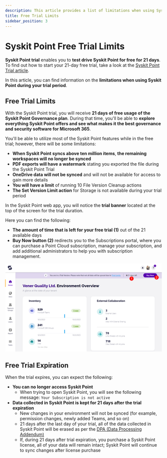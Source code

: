 ```yaml
---
description: This article provides a list of limitations when using Syskit Point during your 21-day trial.
title: Free Trial Limits
sidebar_position: 3
---
```


# Syskit Point Free Trial Limits

**Syskit Point trial** enables you to **test drive Syskit Point for free for 21 days**. To find out how to start your 21-day free trial, take a look at the [Syskit Point Trial article](free-trial.md). 

In this article, you can find information on the **limitations when using Syskit Point during your trial period**.

## Free Trial Limits

With the Syskit Point trial, you will receive **21 days of free usage of the Syskit Point Governance plan**. During that time, you'll be able to **explore everything Syskit Point offers and see what makes it the best governance and security software for Microsoft 365**. 

You'll be able to utilize most of the Syskit Point features while in the free trial; however, there will be some limitations:

* **When Syskit Point syncs above ten million items**, **the remaining workspaces will no longer be synced**
* **PDF exports will have a watermark** stating you exported the file during the Syskit Point Trial
* **OneDrive data will not be synced** and will not be available for access to gain more details
* **You will have a limit** of running 10 File Version Cleanup actions
* **The Set Version Limit action** for Storage is not available during your trial period 

In the Syskit Point web app, you will notice the **trial banner** located at the top of the screen for the trial duration.

Here you can find the following:

* **The amount of time that is left for your free trial (1)** out of the 21 available days
* **Buy Now button (2)** redirects you to the Subscriptions portal, where you can purchase a Point Cloud subscription, manage your subscription, and add additional administrators to help you with subscription management.

![Syskit Point - Trial Banner](../../static/img/free-trial-limits-trial-banner.png)

## Free Trial Expiration

When the trial expires, you can expect the following:
* **You can no longer access Syskit Point**
    * When trying to open Syskit Point, you will see the following message: `Your Subscription is not active`
* **Data collected in Syskit Point is kept for 21 days after the trial expiration** 
    * New changes in your environment will not be synced (for example, permission changes, newly added Teams, and so on)
    * 21 days after the last day of your trial, all of the data collected in Syskit Point will be erased as per the [DPA (Data Processing Addendum)](https://www.syskit.com/data-processing-addendum/)
    * If, during 21 days after trial expiration, you purchase a Syskit Point license, all of your data will remain intact; Syskit Point will continue to sync changes after license purchase
